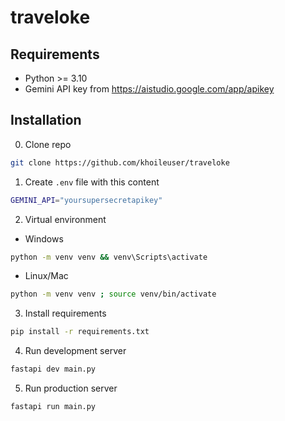 # traveloke

## Requirements
- Python >= 3.10
- Gemini API key from https://aistudio.google.com/app/apikey

## Installation
0. Clone repo
```bash
git clone https://github.com/khoileuser/traveloke
```

1. Create `.env` file with this content
```bash
GEMINI_API="yoursupersecretapikey"
```

2. Virtual environment
- Windows
```bash
python -m venv venv && venv\Scripts\activate
```
- Linux/Mac
```bash
python -m venv venv ; source venv/bin/activate
```

3. Install requirements
```bash
pip install -r requirements.txt
```

4. Run development server
```bash
fastapi dev main.py
```

5. Run production server
```bash
fastapi run main.py
```